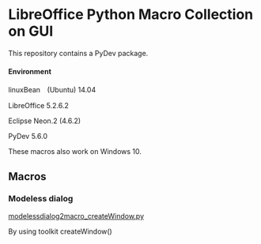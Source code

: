 # LibreOffice Python Macro Collection on GUI

This repository contains a PyDev package.

#### Environment

linuxBean　(Ubuntu) 14.04 

LibreOffice 5.2.6.2

Eclipse Neon.2 (4.6.2)

PyDev 5.6.0

These macros also work on Windows 10.

## Macros

### Modeless dialog

<a href="https://github.com/p--q/GUI/blob/master/GUI/src/macro/modelessdialog2macro_createWindow.py">modelessdialog2macro_createWindow.py</a>

By using toolkit createWindow()


